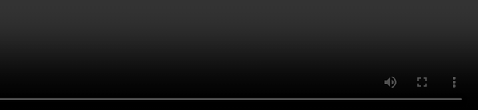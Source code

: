 ```yaml
---
transition: fade
layout: two-cols
---
```


# [`fetch` <span class="inline-subtitle">before ...</span>][fetch-demo-0]

::left::

<style>
    .slidev-code-wrapper {
        max-height: 440px;
        overflow: auto;
    }
</style>

```gjs
import Component from '@glimmer/component';
import { cached } from '@glimmer/tracking';
import { TrackedObject } from 'tracked-built-ins';

export default class RemoteData extends Component {
  <template>{{yield this.request}}</template>

  #state = new TrackedObject({ isLoading: true });

  @cached
  get request() {
    let { url } = this.args;

    (async () => {
      this.#controller?.abort();
      await Promise.resolve();

      this.#controller = new AbortController();

      fetch(url, { signal: controller.signal })
        .then((response) => {
          this.#state.status = response.status;
          return response.json();
        })
        .then((data) => this.#state.value = data)
        .catch((error) => {
          this.#state.error = error
        })
        .finally(() => {
          this.#state.isLoading = false;
        });
  })();

   return this.#state;
  }
    
  willDestroy() {
    this.#controller?.abort();
  }
}
```

::right::

```gjs
import RemoteData from './remote-data';

<template>
    <RemoteData @url="..." as |request|>
        {{#if request.isLoading}}
          ... loading ...
        {{/if}}

        {{#if request.value}}
          Result: 
            {{JSON.stringify request.value.name}}
        {{/if}}
    </RemoteData>
</template>
```

[fetch-demo-0]: https://limber.glimdown.com/edit?c=MQAgSgpgtg9gLhAIgQzskcAWEQwDYAmIA7sgJ4BQFABrQOYBWAziHgJYBuEFbUADjABOcEAGEY-GADsIUkQDNBEkAHIAAnXZQoEQQHoAxhIEy5KgNw9JwkAG8QB5AexEAviEXL1m3jv1xBJwBrNik6CxArARt7ABVAgyCIAgB5ACMGCAMRd08oVQDg5IBaNIBXNjw4YtCmCyoIAA9okQIIeWQyqoc8ZCYWSFgEFDQQJoQpAhZxSVMRWwoQJZAAHgR%2BXoQAPltbMjYIQgxMNiYAOkEIAEcyiCY4V1cVvXW%2BTYgtqmWQYCM5JTweF0lm%2BwHuqBwAF4QDJiCB4kVUhksnAABT2U4AGRgyAIoToAC4MIJbiBXABKSyLZZqRzOZLUpZ0CAiS43O5o8l2RnfBzSJj4CBnPAwOiolRs273FSUnnfIHzEBlQR4MkgaFYU5nZCCOhMKm85aovpkKQGECormQrbcw2GzXnX7SAL4IGCAD82rSQk5ILt32QpDYIgACkooKchZcBXguJaDf7lg6zk7-q7dOqYRA4QBBb3CcRpwG6eOLOV2%2BQs5yo5V4AA0dhATDYdCkyDwROTqZdxcEZ2brfbZPJ5f9ZywslRqOjJiYECtNoWibtXfBCH7aDgZRY0Jn-KFa%2B3fuX30uW8EUhAe6kc7OzGkpZPywpo7t4%2BwUinBFQyAXxy1YKbkKHDtqS0LfmgI5PksZyOHA1aoroSiCH%2Bq5AWcSFCJmmEoa%2BhpnPIoTtngZBTn%2BS7QUsaEQmcWI4niYSZh0eBzseJ4Umx3wUqWr5nsql7UQgbGuDyPLEJUeCIBySikVyFH2icjp-D2bqesg%2Ba%2BjyIkiRQazQG8EKfN8KyDPASA-iAai1pCABEmBwHAfBMASeh6EwpB8GwZxtBwejIJ5eh8BAMBvBAegAKwAIw2SAfQgAAPpKHLxUZdq7MAbDyFe1xSnAtFMNiuL4o8eEgGc5WsPR%2BJleVr67HomUleW6WZdl7L3GcIF4LcJXLiGugClIRK7AAUgAyikAByG6CPimVkG1uWdaBQptjovVpbYDXyBtSzPKZww-p8zyvO8nw0LQFBAA&format=glimdown

<!-- 

Here, same as before, we have a long file

!! scroll, skim it

this is quite a bit of code -- let's see what all it does

We're trying to handle loading state, error state, reactivity,
and we want to have stable reference to this state, so at-cached is needed,
we also need to handle cleanup, the combination of AbortController + willDestroy provides that...
but also _reactive_ cleanup as the URL argument changes.

-->



---
transition: fade
layout: two-cols
---

# `fetch` <span class="inline-subtitle">after ...</span>

::left::

```gjs
export const RemoteData = resourceFactory((url) => {
  let state = 
    new TrackedObject({ isLoading: true });
  let controller = new AbortController();
  
  return resource(({ on }) => {
    on.cleanup(() => controller.abort());

    fetch(url, { signal: controller.signal })
      .then((response) => {
        state.status = response.status;
        return response.json();
      })
      .then((data) => state.value = data)
      .catch((error) => state.error = error)
      .finally(() => {
        state.isLoading = false;
      });

    return state;
  });
})
```

::right::

```gjs
import { RemoteData } from './remote-data';

<template>
  {{#let (RemoteData @url) as |request|}}
    {{#if request.isLoading}}
      ... loading ...
    {{/if}}

    {{#if request.value}}
      Result: {{JSON.stringify request.value}}
    {{/if}}
  {{/let}}
</template>
```

<!-- 

When using resources, we can can co-locate and focus on a single responsibility.

This code doesn't scroll, _and_

we can handle all the capabilities we mentioned on the previous slide

- loading state
- error state,
- reactively responding to URL changes
- and cancelling the request when we no longer need it


-->


---
transition: fade
---

<div class="slide-category">

`fetch`

</div> 

# [`RemoteData`][fetch-demo-1]

<style>
    .fetch-video {
        position: fixed;
        top: 0;
        right: 0;
        bottom: 0;
        height: 100%;
    }
</style>

<video 
  controls loop 
  autoplay
  class="fetch-video"
  src="/pages/main/examples/recordings/remote-data.webm"></video>


[fetch-demo-1]: https://limber.glimdown.com/edit?c=MQAgSgpgtg9gLhAIgQzsgUOgBjg5gKwGcQAbASwDcJ0B6GkAIQCcyIAzEMqABxOggB2aOGRgCQMDrXoALOHG6EAXHVxk4MgK4AjAHQBjGFBoA5TSRIA1GAA8ACjG7myNaNohMAtEwiEYmpn1fGm0SGG0aKGQyAVcody8fPwCgwhpCQJpNERIaH1gETwATVGRdOEJ0Lm4YJjgQAGEjGoFBerYmIxAAcgABXHIoKA8aQx4xNu6AbirxupAAbxA4JmR9AGsIIpAAXxAOrr6BrmGmGhW19Zjcadma%2BaWxXf3OqB7etxHYIrI2ViZbtVavUlgAVVYbLYAeW0%2BAg%2BnqewOb26F0hRU82k0ZBIcE8MUIgLmIJASX8gQgADE1nBagBPAA0pN85KCz2RPU%2BiRZKV8t0whgEhHqARIlNqIAAvCAABRkIoASilAD4QFg5AplHRCAB3ZDcMi6IoQCg0fUubgQRx8GgAEgW8p2WBm6EFwvA0HgSFKUuZyQp1IR9JlMtFSslqoW6BApAg9WFqAgvtaOpA4Mu0Nh8LgMqWZEIABkYMgfgJcEplkxNBAmRRkCRqxWBOYSLsFTMY3x6oKVjALB5kxBUwBBbTAppCTr9pgy9vRkDznxwALiMm8kOPcQ7cOR%2BcxsQGPjIZvcEM7kA9qd8Ji6ZBjuqzucxmN7-Zx-QyUNMEhMpaEMi4AI9YVpefbXro-6AfWbavjG5QyIIIZJC0hAQOeUbPphIAJggEHCJoxDSshYioXhqAER2WExkuK5%2BihEC6EQYizpRmHbrBIDwYhMolGg544QxdYNkm0q8cgCocQYqAfiGHidEw-HCAxckStKKkKZJfxARYdJniqiwcTGAm6PmRYltcvpsPWqGsc%2B24uq%2BNFMOIAmUfZ6DuegAA8CA8CQibKvOCwLMAXaypABTemgsqiuKTAgAArAAjAqSrIMQAA%2BPgAI7VsKGU7Dsr7BcAvzMrlvhwCZhbFqWuCFZJui6KQtUWcFvSOnsTW6MVCwQCQqGcBwOV5VVQnVg1VHBSNlW6ONDFAcMk3PsFNC-Mtq1dg1XnnNAvABdgODoEAA&format=glimdown

<!-- 
I found out that the QR-code generating component that I'm using throws an error when URLs get too long.
Kinda silly.

But here's a demo!

The source code for this presentation has the direct link to this demo.

There is a bit of extra code in here to 
allow it to be more interactive and demonstrate the reactivity of the Resource.
I'm mostly showing it to try to prove this isn't smoke and mirrors.


-->

---
transition: fade
---

<div class="slide-category">

`fetch`

</div> 

```gjs {all|7-9}
import { resource } from 'ember-resources';
import { RemoteData } from 'ember-resources/util/remote-data';

const urlFor = (specifier) => `https://swapi.dev/api/${specifier}`;

const LoadData = resource(({ use }) => {
  const people = use(RemoteData(urlFor('people')));
  const planets = use(RemoteData(urlFor('planets')));
  const starships = use(RemoteData(urlFor('starships')));

  return { 
    get people() { return people.current; }, 
    get planets() { return planets.current; },
    get starships() { return starships.current; } 
  };
});

<template>
  {{#let (LoadData) as |requests|}}
    {{#each-in requests as |label request|}}
      {{label}}: 
      {{#if request.isLoading}} ... loading ... {{/if}}
      {{#if request.value}} {{request.value.results.length}} {{/if}}
      <br>
    {{/each-in}}
  {{/let}}
</template>
```

<div class="corner-br">
<QRCode style="margin-bottom: 30px" size="340" value="https://limber.glimdown.com/edit?c=MQAgSgpgtg9gLhAIgQzsgNCAxjKAHGAZwgBMAoMgA2oHMArQkAGwEsA3CMl-GAJzhABvELwiEYAV15YIIAL4gAZr1wgA5NABGEXgFpR4qTMJqA3Fx78h4aPCSpk8pSqjqtO-WMnSxAeglwLEy%2BorAIuiQOZhQ4AHaEAlJMAGJ8IAC8IAAUhHgQWCyKLDoAlBkAfCCUABZwcHiEAFy%2BvoQA7sh4LAB0JBBsvp0svgAkgrn5hcW8cpTmZHEJIAAyMMgkKGgZIl5GEFlZwhLE8mXplYJkINgw8QJ5MHhMspnH%2B5Bh9mhZSam8WWoHk8IGoSmDzNdFvcmMhYhA4IxXsQsh87JtkD9eCk%2BACnrD4SYwSUITc7iAEsheIRqiwGts3ijbAh0Zjsf81BSqTSGqDwRRrqI4FJYtYrtcQDR4SAgc8smVhILhdKII9nt0sFJRLE4KZ5JgxddJdD8Qi5dZFbwRXi4Qj1ZqINrdXJ0AaJVLOdTaYQzQr4UqPdzCHbeFqdU4xXJzHJiRQADwIfAwhDlMWCQTAZ4CLKrdbosrIRgAH1EAEcJGIEYW5HJXWngBBkFhqroWCLS%2BWEowCyBCzDtEwdmWK1Wa%2BLxWm%2BxAmNXGiB%2BWOhOnCoOO3BuixCDmSK2aNWQN0D8w1tvYjR94e075CtXXdc68v2xXumxkExy3u04%2BEs-X%2BXugYJCYW1nlPOBqg-QQr0UG8FxAWNNF4FMx0vBsmxbWIYMXXxMxvWNfATPFkyoagyCAA&format=glimdown"></QrCode>
</div>

<!-- 

What's super cool about using Resources to manage data fetching, is that you can 
then compose them...

...and you still get individual reactivity per resource.


!! click

Here, we configure RemoteData on 3 different endpoints

note here that this uses an example util from ember-resources.
fear not! ember-resources is a v2 addon, so if you don't import it, you don't pay for the bytes.

-->

---
transition: fade
---

<div class="slide-category">

`fetch`

</div> 

<style>
    .fetch-video {
        position: fixed;
        top: 0;
        right: 0;
        bottom: 0;
        height: 100%;
    }
</style>

<video 
  controls loop 
  autoplay
  class="fetch-video"
  src="/pages/main/examples/recordings/composable-fetch.webm"></video>


<!-- 

When rendered it looks like this,

on the right,

you can see that each request, for people, planets, and starships,
takes its own amount of time to load.

This can be as fine-grained, or as combined as you need.

Like, some UX patterns may want fewer loading indicators than what you see here.



-->
